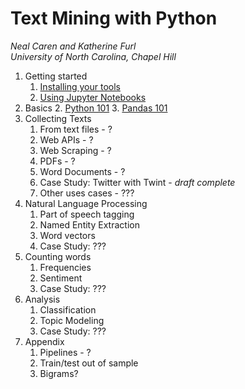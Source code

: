 # Text Mining with Python
*Neal Caren and Katherine Furl*   
*University of North Carolina, Chapel Hill*


1. Getting started
   1. [Installing your tools](Notebooks/setup.ipynb)
   2. [Using Jupyter Notebooks](Notebooks/using-jupyter-notebooks.ipynb)
2. Basics
   2. [Python 101](Notebooks/python.ipynb)
   3. [Pandas 101](Notebooks/pandas.ipynb)
1. Collecting Texts
	1. From text files - ?
	2. Web APIs - ?
	3. Web Scraping - ?
	4. PDFs - ?
	5. Word Documents - ?
	4. Case Study: Twitter with Twint - *draft complete*
	5. Other uses cases - ???
3. Natural Language Processing
   1. Part of speech tagging
   2. Named Entity Extraction
   3. Word vectors
   4. Case Study:  ???
2. Counting words
 	1. Frequencies
 	2. Sentiment
 	3. Case Study:  ???
4. Analysis
   1. Classification
   2. Topic Modeling
   3. Case Study:  ???
5. Appendix
   1. Pipelines - ?
   2. Train/test out of sample
   3. Bigrams?
